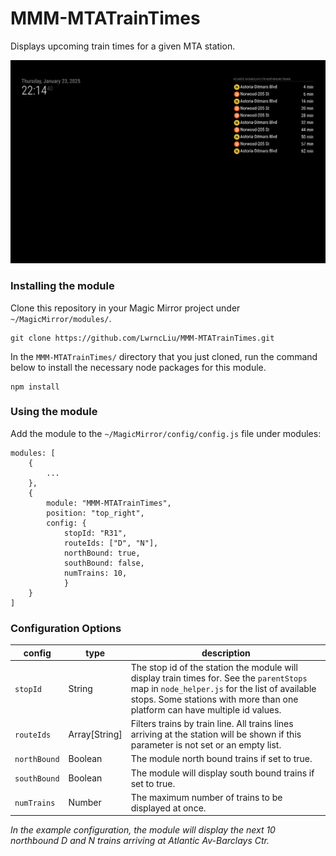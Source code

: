 # MMM-MTATrainTimes

Displays upcoming train times for a given MTA station.

![example](./documentation/example.png)

### Installing the module
Clone this repository in your Magic Mirror project under `~/MagicMirror/modules/`.
```
git clone https://github.com/LwrncLiu/MMM-MTATrainTimes.git
```

In the `MMM-MTATrainTimes/` directory that you just cloned, run the command below to install the necessary node packages for this module.
```
npm install
``` 

### Using the module
Add the module to the `~/MagicMirror/config/config.js` file under modules:
```
modules: [
    {
        ...
    },
    {
        module: "MMM-MTATrainTimes",
        position: "top_right",
        config: {
            stopId: "R31",
            routeIds: ["D", "N"],
            northBound: true,
            southBound: false,
            numTrains: 10,
            }
    }
]
```

### Configuration Options

| config | type | description | 
| --- | --- | --- | 
| `stopId` | String | The stop id of the station the module will display train times for. See the `parentStops` map in `node_helper.js` for the list of available stops. Some stations with more than one platform can have multiple id values. |
| `routeIds` | Array[String] | Filters trains by train line. All trains lines arriving at the station will be shown if this parameter is not set or an empty list. |
| `northBound` | Boolean | The module north bound trains if set to true. |
| `southBound` | Boolean | The module will display south bound trains if set to true. |
| `numTrains` | Number | The maximum number of trains to be displayed at once. |

<em>In the example configuration, the module will display the next 10 northbound D and N trains arriving at Atlantic Av-Barclays Ctr.</em>
